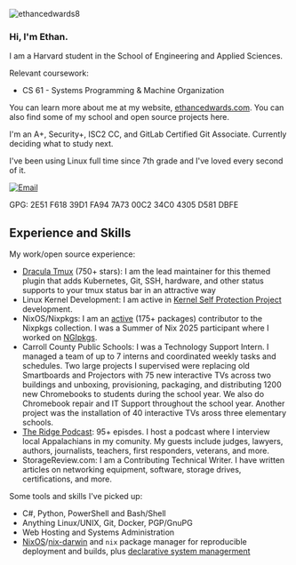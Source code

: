 <p align="left"> <img src="https://komarev.com/ghpvc/?username=ethancedwards8" alt="ethancedwards8" /> </p>

### Hi, I'm Ethan.

I am a Harvard student in the School of Engineering and Applied Sciences.

Relevant coursework:
- CS 61 - Systems Programming & Machine Organization

You can learn more about me at my website, [ethancedwards.com](https://ethancedwards.com). You can also find some of my school and open source projects here.

I'm an A+, Security+, ISC2 CC, and GitLab Certified Git Associate. Currently deciding what to study next.

I've been using Linux full time since 7th grade and I've loved every second of it.

[![Email](https://img.shields.io/badge/Email-252422.svg?style=for-the-badge&logo=gmail)](mailto:ethan@ethancedwards.com)

GPG: 2E51 F618 39D1 FA94 7A73  00C2 34C0 4305 D581 DBFE

## Experience and Skills

My work/open source experience:
- [Dracula Tmux](https://github.com/dracula/tmux) (750+ stars): I am the lead maintainer for this themed plugin that adds Kubernetes, Git, SSH, hardware, and other status supports to your tmux status bar in an attractive way
- Linux Kernel Development: I am active in [Kernel Self Protection Project](https://kspp.github.io/) development.
- NixOS/Nixpkgs: I am an [active](https://repology.org/maintainer/ethan%40ethancedwards.com) (175+ packages) contributor to the Nixpkgs collection. I was a Summer of Nix 2025 participant where I worked on [NGIpkgs](https://github.com/ngi-nix/ngipkgs).
- Carroll County Public Schools: I was a Technology Support Intern. I managed a team of up to 7 interns and coordinated weekly tasks and schedules. Two large projects I supervised were replacing old Smartboards and Projectors with 75 new interactive TVs across two buildings and unboxing, provisioning, packaging, and distributing 1200 new Chromebooks to students during the school year. We also do Chromebook repair and IT Support throughout the school year. Another project was the installation of 40 interactive TVs aross three elementary schools. 
- [The Ridge Podcast](https://theridgepodcast.com): 95+ episdes. I host a podcast where I interview local Appalachians in my comunity. My guests include judges, lawyers, authors, journalists, teachers, first responders, veterans, and more. 
- StorageReview.com: I am a Contributing Technical Writer. I have written articles on networking equipment, software, storage drives, certifications, and more.

Some tools and skills I've picked up:

- C#, Python, PowerShell and Bash/Shell
- Anything Linux/UNIX, Git, Docker, PGP/GnuPG
- Web Hosting and Systems Administration
- [NixOS](https://nixos.org)/[nix-darwin](https://github.com/lnl7/nix-darwin) and `nix` package manager for reproducible deployment and builds, plus [declarative system managerment](https://gitlab.com/ethancedwards/dotfiles/-/blob/master/)

<!-- ![Ethan's GitHub Stats](https://github-readme-stats.vercel.app/api?username=ethancedwards8&count_private=true&show_icons=true&theme=dracula) -->
